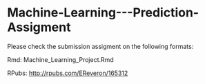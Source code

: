 # Machine-Learning---Prediction-Assigment

Please check the submission assigment on the following formats:

Rmd:
Machine_Learning_Project.Rmd

RPubs:
http://rpubs.com/EReveron/165312
